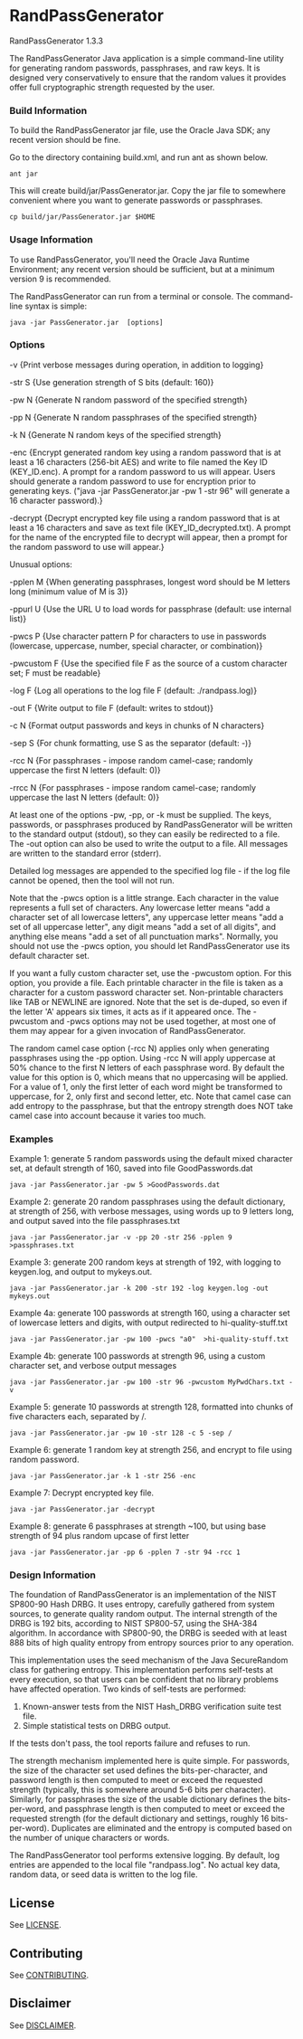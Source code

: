 # RandPassGenerator
RandPassGenerator 1.3.3

The RandPassGenerator Java application is a simple command-line utility for generating random passwords, passphrases, and raw keys. It is designed very conservatively to ensure that the random values it provides offer full cryptographic strength requested by the user. 


### Build Information

To build the RandPassGenerator jar file, use the Oracle Java SDK; any recent version should be fine.

Go to the directory containing build.xml, and run ant as shown below.

	ant jar

This will create build/jar/PassGenerator.jar.  Copy the jar file to somewhere convenient where you want to generate passwords or passphrases.

	cp build/jar/PassGenerator.jar $HOME


### Usage Information


To use RandPassGenerator, you'll need the Oracle Java Runtime Environment; any recent version should be sufficient, but at a minimum version 9 is recommended.

The RandPassGenerator can run from a terminal or console. The command-line syntax is simple:

	java -jar PassGenerator.jar  [options]

### Options

-v	  {Print verbose messages during operation, in addition to logging}

-str S    {Use generation strength of S bits (default: 160)}

-pw N	  {Generate N random password of the specified strength}

-pp N	  {Generate N random passphrases of the specified strength}

-k N	  {Generate N random keys of the specified strength}

-enc	   {Encrypt generated random key using a random password that is at least a 16 characters (256-bit AES) and write to file named the Key ID (KEY_ID.enc). A prompt for a random password to us will appear. Users should generate a random password to use for encryption prior to generating keys. ("java -jar PassGenerator.jar -pw 1 -str 96" will generate a 16 character password).}

-decrypt   {Decrypt encrypted key file using a random password that is at least a 16 characters and save as text file (KEY_ID_decrypted.txt). A prompt for the name of the encrypted file to decrypt will appear, then a prompt for the random password to use will appear.}

Unusual options:
  
-pplen M  {When generating passphrases, longest word should be M letters long (minimum value of M is 3)}

-ppurl U  {Use the URL U to load words for passphrase (default: use internal list)}

-pwcs P   {Use character pattern P for characters to use in passwords (lowercase, uppercase, number, special character, or combination)}

-pwcustom F {Use the specified file F as the source of a custom character set; F must be readable}

-log F    {Log all operations to the log file F (default: ./randpass.log)}

-out F    {Write output to file F (default: writes to stdout)}

-c N 	    {Format output passwords and keys in chunks of N characters}

-sep S    {For chunk formatting, use S as the separator (default: -)}

-rcc N    {For passphrases - impose random camel-case; randomly uppercase the first N letters (default: 0)}

-rrcc N   {For passphrases - impose random camel-case; randomly uppercase the last N letters (default: 0)}

At least one of the options -pw, -pp, or -k must be supplied. The keys, passwords, or passphrases produced by RandPassGenerator will be written to the standard output (stdout), so they can easily be redirected to a file. The -out option can also be used to write the output to a file. All messages are written to the standard error (stderr).

Detailed log messages are appended to the specified log file - if the log file cannot be opened, then the tool will not run. 

Note that the -pwcs option is a little strange. Each character in the value represents a full set of characters. Any lowercase letter
means "add a character set of all lowercase letters", any uppercase letter means "add a set of all uppercase letter", any digit means 
"add a set of all digits", and anything else means "add a set of all punctuation marks".  Normally, you should not use the -pwcs option, you should let RandPassGenerator use its default character set.

If you want a fully custom character set, use the -pwcustom option.  For this option, you provide a file.  Each printable character in the file is taken as a character for a custom password character set.  Non-printable characters like TAB or NEWLINE are ignored.  Note that the set is de-duped, so even if the letter 'A' appears six times, it acts as if it appeared once.  The -pwcustom and -pwcs options may not be used together, at most one of them may appear for a given invocation of RandPassGenerator.

The random camel case option (-rcc N) applies only when generating passphrases using the -pp option.  Using -rcc N will apply uppercase at 50% chance to the first N letters of each passphrase word.  By default the value for this option is 0, which means that no uppercasing will be applied.  For a value of 1, only the first letter of each word might be transformed to uppercase, for 2, only first and second letter, etc.  Note that camel case can add entropy to the passphrase, but that the entropy strength does NOT take camel case into account because it varies too much.


### Examples

Example 1: generate 5 random passwords using the default mixed character set, at default strength of 160, saved into file GoodPasswords.dat
 
	java -jar PassGenerator.jar -pw 5 >GoodPasswords.dat

Example 2: generate 20 random passphrases using the default dictionary, at strength of 256, with verbose messages, using words up to 9 letters long, and output saved into the file passphrases.txt

	java -jar PassGenerator.jar -v -pp 20 -str 256 -pplen 9 >passphrases.txt

Example 3: generate 200 random keys at strength of 192, with logging to keygen.log, and output to mykeys.out.

	java -jar PassGenerator.jar -k 200 -str 192 -log keygen.log -out mykeys.out

Example 4a: generate 100 passwords at strength 160, using a character set of lowercase letters and digits, with output redirected to hi-quality-stuff.txt
    
	java -jar PassGenerator.jar -pw 100 -pwcs "a0"  >hi-quality-stuff.txt

Example 4b: generate 100 passwords at strength 96, using a custom character set, and verbose output messages

	java -jar PassGenerator.jar -pw 100 -str 96 -pwcustom MyPwdChars.txt -v

Example 5: generate 10 passwords at strength 128, formatted into chunks of five characters each, separated by /.

	java -jar PassGenerator.jar -pw 10 -str 128 -c 5 -sep /

Example 6: generate 1 random key at strength 256, and encrypt to file using random password.

	java -jar PassGenerator.jar -k 1 -str 256 -enc

Example 7: Decrypt encrypted key file.  

	java -jar PassGenerator.jar -decrypt
	
Example 8: generate 6 passphrases at strength ~100, but using base strength of 94 plus random upcase of first letter

	java -jar PassGenerator.jar -pp 6 -pplen 7 -str 94 -rcc 1


### Design Information
The foundation of RandPassGenerator is an implementation of the NIST SP800-90 Hash DRBG.  It uses entropy, carefully gathered from system sources, to generate quality random output.  The internal strength of the DRBG is 192 bits, according to NIST SP800-57, using the SHA-384 algorithm. In accordance with SP800-90, the DRBG is seeded with at least 888 bits of high quality entropy from entropy sources prior to any operation.
 
This implementation uses the seed mechanism of the Java SecureRandom class for gathering entropy. This implementation performs self-tests at every execution, so that users can be confident that no library problems have affected operation. Two kinds of self-tests are performed:

1. Known-answer tests from the NIST Hash_DRBG verification suite test file.
2. Simple statistical tests on DRBG output.

If the tests don't pass, the tool reports failure and refuses to run. 

The strength mechanism implemented here is quite simple. For passwords, the size of the character set used defines the 
bits-per-character, and password length is then computed to meet or exceed the requested strength (typically, this is somewhere around 5-6 bits per character). Similarly, for passphrases the size of the usable dictionary defines the bits-per-word, and passphrase length is then computed to meet or exceed the requested strength (for the default dictionary and settings, roughly 16 bits-per-word). Duplicates are eliminated and the entropy is computed based on the number of unique characters or words. 

The RandPassGenerator tool performs extensive logging. By default, log entries are appended to the local file "randpass.log". No actual key data, random data, or seed data is written to the log file.

## License

See [LICENSE](./LICENSE.md).

## Contributing

See [CONTRIBUTING](./CONTRIBUTING.md).

## Disclaimer

See [DISCLAIMER](./DISCLAIMER.md).


